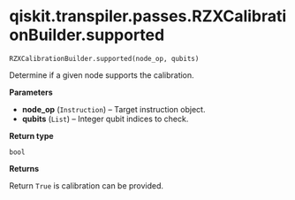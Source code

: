 # qiskit.transpiler.passes.RZXCalibrationBuilder.supported

`RZXCalibrationBuilder.supported(node_op, qubits)`

Determine if a given node supports the calibration.

**Parameters**

*   **node\_op** (`Instruction`) – Target instruction object.
*   **qubits** (`List`) – Integer qubit indices to check.

**Return type**

`bool`

**Returns**

Return `True` is calibration can be provided.
